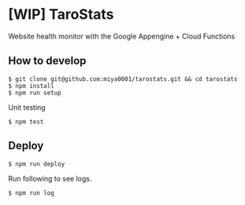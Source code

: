 # [WIP] TaroStats

Website health monitor with the Google Appengine + Cloud Functions


## How to develop

```
$ git clone git@github.com:miya0001/tarostats.git && cd tarostats
$ npm install
$ npm run setup
```

Unit testing

```
$ npm test
```

## Deploy

```
$ npm run deploy
```

Run following to see logs.

```
$ npm run log
```
